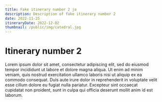 ```yaml
---
title: Fake itinerary number 2 ja 
description: Description of fake itinerary number 2
date: 2022-11-25
itineraryDate: 2022-12-02
thumbnail: /public/img/catedral.jpg
---
```


# Itinerary number 2

Lorem ipsum dolor sit amet, consectetur adipiscing elit, sed do eiusmod tempor incididunt ut labore et dolore magna aliqua. Ut enim ad minim veniam, quis nostrud exercitation ullamco laboris nisi ut aliquip ex ea commodo consequat. Duis aute irure dolor in reprehenderit in voluptate velit esse cillum dolore eu fugiat nulla pariatur. Excepteur sint occaecat cupidatat non proident, sunt in culpa qui officia deserunt mollit anim id est laborum.
